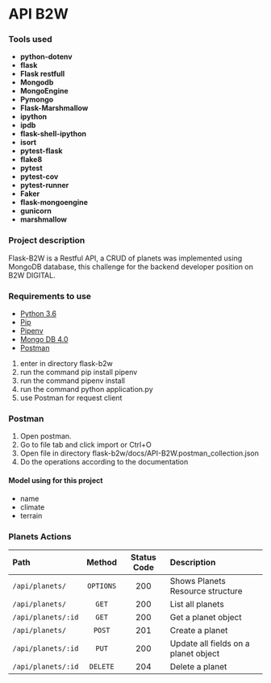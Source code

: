 # API B2W 
### Tools used
* __python-dotenv__
* __flask__
* __Flask restfull__
* __Mongodb__
* __MongoEngine__ 
*  __Pymongo__
* __Flask-Marshmallow__
* __ipython__ 
* __ipdb__ 
* __flask-shell-ipython__ 
* __isort__ 
* __pytest-flask__ 
* __flake8__ 
* __pytest__ 
* __pytest-cov__ 
* __pytest-runner__ 
* __Faker__ 
* __flask-mongoengine__ 
* __gunicorn__ 
* __marshmallow__ 

### Project description

Flask-B2W is a Restful API, a CRUD of planets was implemented using MongoDB database, this challenge for the backend developer position on B2W DIGITAL.

### Requirements to use

* [Python 3.6](https://www.python.org/)
* [Pip](https://pypi.org/project/pip/)
* [Pipenv](https://pipenv.readthedocs.io/en/latest/)
* [Mongo DB 4.0](https://www.mongodb.com/)
* [Postman](https://www.getpostman.com/)

1. enter in directory flask-b2w
2. run the command pip install pipenv
3. run the command pipenv install
4. run the command python application.py
5. use Postman for request client

### Postman

1. Open postman.
2. Go to file tab and click import or Ctrl+O
3. Open file in directory flask-b2w/docs/API-B2W.postman_collection.json
4. Do the operations according to the documentation

#### Model using for this project

 - name 
 - climate
 - terrain

### Planets Actions

|Path|Method|Status Code|Description|
|:---|:----:|:---------:|:----------|
|`/api/planets/`|`OPTIONS`|200|Shows Planets Resource structure|
|`/api/planets/`|`GET`|200|List all planets|
|`/api/planets/:id`|`GET`|200|Get a planet object|
|`/api/planets/`|`POST`|201|Create a planet|
|`/api/planets/:id`|`PUT`|200|Update all fields on a planet object|
|`/api/planets/:id`|`DELETE`|204|Delete a planet|
